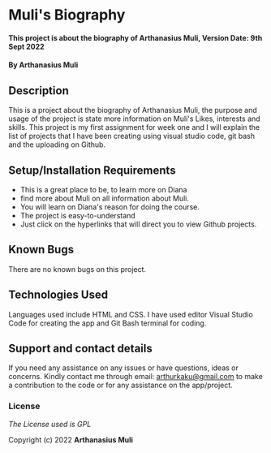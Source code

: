 # Muli's Biography

#### This project is about the biography of Arthanasius Muli, Version Date: 9th Sept 2022

#### By **Arthanasius Muli**

## Description

This is a project about the biography of Arthanasius Muli, the purpose and usage of the project is state more information on Muli's Likes, interests and skills. This project is my first assignment for week one and I will explain the list of projects that I have been creating using visual studio code, git bash and the uploading on Github.

## Setup/Installation Requirements

- This is a great place to be, to learn more on Diana
- find more about Muli on all information about Muli.
- You will learn on Diana's reason for doing the course.
- The project is easy-to-understand
- Just click on the hyperlinks that will direct you to view Github projects.

## Known Bugs

There are no known bugs on this project.

## Technologies Used

Languages used include HTML and CSS. I have used editor Visual Studio Code for creating the app and Git Bash terminal for coding.

## Support and contact details

If you need any assistance on any issues or have questions, ideas or concerns. Kindly contact me through email: arthurkaku@gmail.com to make a contribution to the code or for any assistance on the app/project.

### License

_The License used is GPL_

Copyright (c) 2022 **Arthanasius Muli**

